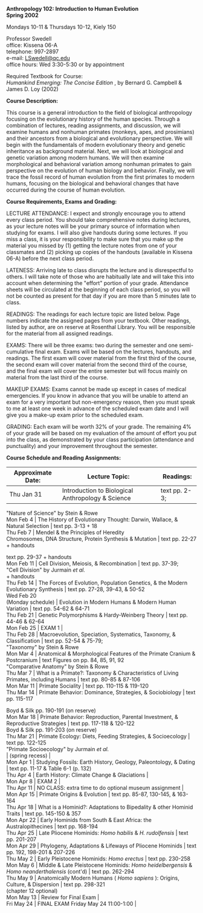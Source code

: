 

**Anthropology 102: Introduction to Human Evolution**  
**Spring 2002**  


Mondays 10-11 & Thursdays 10-12, Kiely 150

Professor Swedell  
office: Kissena 06-A  
telephone: 997-2897  
e-mail: LSwedell@qc.edu  
office hours: Wed 3:30-5:30 or by appointment  
    


Required Textbook for Course:  
_Humankind Emerging: The Concise Edition_ , by Bernard G. Campbell & James D.
Loy (2002)  
    


**Course Description:**

This course is a general introduction to the field of biological anthropology
focusing on the evolutionary history of the human species.  Through a
combination of lectures, reading assignments, and discussion, we will examine
humans and nonhuman primates (monkeys, apes, and prosimians) and their
ancestors from a biological and evolutionary perspective.  We will begin with
the fundamentals of modern evolutionary theory and genetic inheritance as
background material.  Next, we will look at biological and genetic variation
among modern humans.  We will then examine morphological and behavioral
variation among nonhuman primates to gain perspective on the evolution of
human biology and behavior.  Finally, we will trace the fossil record of human
evolution from the first primates to modern humans, focusing on the biological
and behavioral changes that have occurred during the course of human
evolution.  
    
    

**Course Requirements, Exams and Grading:**

LECTURE ATTENDANCE:  I expect and strongly encourage you to attend every class
period.  You should take comprehensive notes during lectures, as your lecture
notes will be your primary source of information when studying for exams.  I
will also give handouts during some lectures.  If you miss a class, it is your
responsibility to make sure that you make up the material you missed by (1)
getting the lecture notes from one of your classmates and (2) picking up
copies of the handouts (available in Kissena 06-A) before the next class
period.

LATENESS:  Arriving late to class disrupts the lecture and is disrespectful to
others.  I will take note of those who are habitually late and will take this
into account when determining the "effort" portion of your grade.  Attendance
sheets will be circulated at the beginning of each class period, so you will
not be counted as present for that day if you are more than 5 minutes late to
class.

READINGS:  The readings for each lecture topic are listed below.  Page numbers
indicate the assigned pages from your textbook.  Other readings, listed by
author, are on reserve at Rosenthal Library.  You will be responsible for the
material from all assigned readings.

EXAMS:  There will be three exams: two during the semester and one semi-
cumulative final exam.  Exams will be based on the lectures, handouts, and
readings.  The first exam will cover material from the first third of the
course, the second exam will cover material from the second third of the
course, and the final exam will cover the entire semester but will focus
mainly on material from the last third of the course.

MAKEUP EXAMS:  Exams cannot be made up except in cases of medical emergencies.
If you know in advance that you will be unable to attend an exam for a very
important but non-emergency reason, then you must speak to me at least one
week in advance of the scheduled exam date and I will give you a make-up exam
prior to the scheduled exam.

 GRADING: Each exam will be worth 32% of your grade.  The remaining 4% of your
grade will be based on my evaluation of the amount of effort you put into the
class, as demonstrated by your class participation (attendance and
punctuality) and your improvement throughout the semester.  
    
    
  

**Course Schedule and Reading Assignments:**

  
Approximate Date: | Lecture Topic: | Readings:  
---|---|---  
Thu Jan 31 | Introduction to Biological Anthropology & Science | text pp. 2-3;  
"Nature of Science" by Stein & Rowe  
Mon Feb 4 | The History of Evolutionary Thought: Darwin, Wallace, & Natural
Selection | text pp. 3-13 + 18  
Thu Feb 7 | Mendel & the Principles of Heredity  
Chromosomes, DNA Structure, Protein Synthesis & Mutation | text pp. 22-27 +
handouts

text pp. 29-37 + handouts  
Mon Feb 11 | Cell Division, Meiosis, & Recombination | text pp. 37-39;  
"Cell Division" by Jurmain _et al._  
\+ handouts  
Thu Feb 14 | The Forces of Evolution, Population Genetics, & the Modern
Evolutionary Synthesis | text pp. 27-28, 39-43, & 50-52  
Wed Feb 20  
(Monday schedule) | Evolution in Modern Humans & Modern Human Variation | text
pp. 54-62 & 64-71  
Thu Feb 21 | Genetic Polymorphisms & Hardy-Weinberg Theory | text pp. 44-46 &
62-64  
Mon Feb 25 | EXAM 1 |  
Thu Feb 28 | Macroevolution, Speciation, Systematics, Taxonomy, &
Classification | text pp. 52-54 & 75-79;  
"Taxonomy" by Stein & Rowe  
Mon Mar 4 | Anatomical & Morphological Features of the Primate Cranium &
Postcranium | text Figures on pp. 84, 85, 91, 92  
"Comparative Anatomy" by Stein & Rowe  
Thu Mar 7 | What is a Primate?: Taxonomy & Characteristics of Living Primates,
including Humans | text pp. 80-85 & 87-106  
Mon Mar 11 | Primate Sociality | text pp. 110-115 & 119-120  
Thu Mar 14 | Primate Behavior: Dominance, Strategies, & Sociobiology  | text
pp. 115-117

Boyd & Silk pp. 190-191  (on reserve)  
Mon Mar 18 | Primate Behavior: Reproduction, Parental Investment, &
Reproductive Strategies | text pp. 117-118 & 120-122  
Boyd & Silk pp. 191-203  (on reserve)  
Thu Mar 21 | Primate Ecology: Diets, Feeding Strategies, & Socioecology | text
pp. 122-125  
"Primate Socioecology" by Jurmain _et al._  
  | (spring recess) |  
Mon Apr 1 | Studying Fossils: Earth History, Geology, Paleontology, & Dating |
text pp. 11-17 & Table 6-1 (p. 132)  
Thu Apr 4 | Earth History: Climate Change & Glaciations |  
Mon Apr 8 | EXAM 2 |  
Thu Apr 11 | NO CLASS: extra time to do optional museum assignment |  
Mon Apr 15 | Primate Origins & Evolution | text pp. 85-87, 130-145, & 163-164  
Thu Apr 18 | What is a Hominid?: Adaptations to Bipedality & other Hominid
Traits | text pp. 145-150 & 357  
Mon Apr 22 | Early Hominids from South & East Africa: the Australopithecines |
text pp. 168-194  
Thu Apr 25 | Late Pliocene Hominids: _Homo habilis_ & _H. rudolfensis_ |  text
pp. 201-207  
Mon Apr 29 | Phylogeny, Adaptations & Lifeways of Pliocene Hominids | text pp.
192, 198-201 & 207-226  
Thu May 2 | Early Pleistocene Hominids: _Homo erectus_ |  text pp. 230-258  
Mon May 6 | Middle & Late Pleistocene Hominids: _Homo heidelbergensis_ & _Homo
neanderthalensis_ (cont'd) |  text pp. 262-294  
Thu May 9 | Anatomically Modern Humans ( _Homo sapiens_ ): Origins, Culture, &
Dispersion | text pp. 298-321  
(chapter 12 optional)  
Mon May 13 | Review for Final Exam |  
Fri May 24 | FINAL EXAM Friday May 24 11:00-1:00 |  

